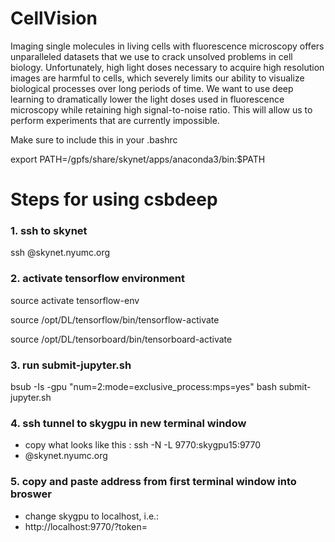 # CellVision
Imaging single molecules in living cells with fluorescence microscopy offers unparalleled datasets that we use to crack unsolved problems in cell biology. Unfortunately, high light doses necessary to acquire high resolution images are harmful to cells, which severely limits our ability to visualize biological processes over long periods of time. We want to use deep learning to dramatically lower the light doses used in fluorescence microscopy while retaining high signal-to-noise ratio. This will allow us to perform experiments that are currently impossible.

Make sure to include this in your .bashrc

export PATH=/gpfs/share/skynet/apps/anaconda3/bin:$PATH

# Steps for using csbdeep

### 1. ssh to skynet
ssh <netid>@skynet.nyumc.org

### 2. activate tensorflow environment

source activate tensorflow-env

source /opt/DL/tensorflow/bin/tensorflow-activate

source /opt/DL/tensorboard/bin/tensorboard-activate

### 3. run submit-jupyter.sh
bsub -Is -gpu "num=2:mode=exclusive_process:mps=yes" bash submit-jupyter.sh

### 4. ssh tunnel to skygpu in new terminal window
* copy what looks like this : ssh -N -L 9770:skygpu15:9770
* <netid>@skynet.nyumc.org

### 5. copy and paste address from first terminal window into broswer
* change skygpu to localhost, i.e.:
* http://localhost:9770/?token=<some token>
